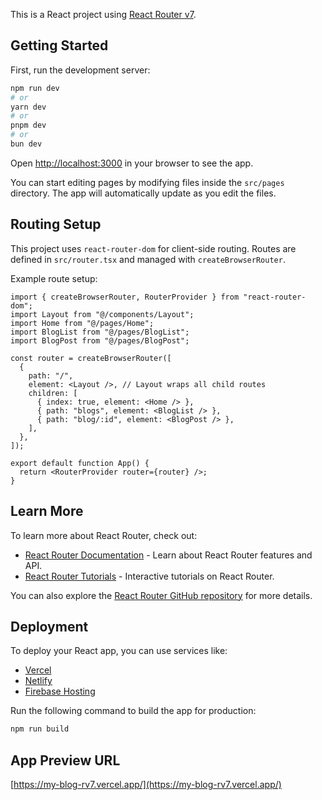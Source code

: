 This is a React project using [React Router v7](https://reactrouter.com/en/main).

## Getting Started

First, run the development server:

```bash
npm run dev
# or
yarn dev
# or
pnpm dev
# or
bun dev
```

Open [http://localhost:3000](http://localhost:3000) in your browser to see the app.

You can start editing pages by modifying files inside the `src/pages` directory. The app will automatically update as you edit the files.

## Routing Setup

This project uses `react-router-dom` for client-side routing. Routes are defined in `src/router.tsx` and managed with `createBrowserRouter`.

Example route setup:

```tsx
import { createBrowserRouter, RouterProvider } from "react-router-dom";
import Layout from "@/components/Layout";
import Home from "@/pages/Home";
import BlogList from "@/pages/BlogList";
import BlogPost from "@/pages/BlogPost";

const router = createBrowserRouter([
  {
    path: "/",
    element: <Layout />, // Layout wraps all child routes
    children: [
      { index: true, element: <Home /> },
      { path: "blogs", element: <BlogList /> },
      { path: "blog/:id", element: <BlogPost /> },
    ],
  },
]);

export default function App() {
  return <RouterProvider router={router} />;
}
```

## Learn More

To learn more about React Router, check out:

- [React Router Documentation](https://reactrouter.com/en/main) - Learn about React Router features and API.
- [React Router Tutorials](https://reactrouter.com/en/main/start/tutorial) - Interactive tutorials on React Router.

You can also explore the [React Router GitHub repository](https://github.com/remix-run/react-router) for more details.

## Deployment

To deploy your React app, you can use services like:

- [Vercel](https://vercel.com/)
- [Netlify](https://www.netlify.com/)
- [Firebase Hosting](https://firebase.google.com/docs/hosting)

Run the following command to build the app for production:

```bash
npm run build
```

## App Preview URL

[https://my-blog-rv7.vercel.app/](https://my-blog-rv7.vercel.app/)
